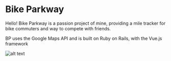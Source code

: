 # Bike Parkway

Hello! Bike Parkway is a passion project of mine, providing a mile tracker for bike commuters and way to compete with friends.

BP uses the Google Maps API and is built on Ruby on Rails, with the Vue.js framework

![alt text](https://i.ytimg.com/vi/jWPxcDhshDs/maxresdefault.jpg)
